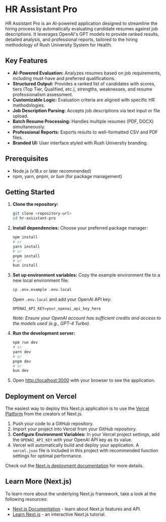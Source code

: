 # HR Assistant Pro

HR Assistant Pro is an AI-powered application designed to streamline the hiring process by automatically evaluating candidate resumes against job descriptions. It leverages OpenAI's GPT models to provide ranked results, detailed analysis, and professional reports, tailored to the hiring methodology of Rush University System for Health.

## Key Features

-   **AI-Powered Evaluation:** Analyzes resumes based on job requirements, including must-have and preferred qualifications.
-   **Structured Output:** Provides a ranked list of candidates with scores, tiers (Top Tier, Qualified, etc.), strengths, weaknesses, and resume professionalism assessment.
-   **Customizable Logic:** Evaluation criteria are aligned with specific HR methodologies.
-   **Job Description Parsing:** Accepts job descriptions via text input or file upload.
-   **Batch Resume Processing:** Handles multiple resumes (PDF, DOCX) simultaneously.
-   **Professional Reports:** Exports results to well-formatted CSV and PDF files.
-   **Branded UI:** User interface styled with Rush University branding.

## Prerequisites

-   Node.js (v18.x or later recommended)
-   npm, yarn, pnpm, or bun (for package management)

## Getting Started

1.  **Clone the repository:**
    ```bash
    git clone <repository-url>
    cd hr-assistant-pro
    ```

2.  **Install dependencies:**
    Choose your preferred package manager:
    ```bash
    npm install
    # or
    yarn install
    # or
    pnpm install
    # or
    bun install
    ```

3.  **Set up environment variables:**
    Copy the example environment file to a new local environment file:
    ```bash
    cp .env.example .env.local
    ```
    Open `.env.local` and add your OpenAI API key:
    ```
    OPENAI_API_KEY=your_openai_api_key_here
    ```
    *Note: Ensure your OpenAI account has sufficient credits and access to the models used (e.g., GPT-4 Turbo).*

4.  **Run the development server:**
    ```bash
    npm run dev
    # or
    yarn dev
    # or
    pnpm dev
    # or
    bun dev
    ```

5.  Open [http://localhost:3000](http://localhost:3000) with your browser to see the application.

## Deployment on Vercel

The easiest way to deploy this Next.js application is to use the [Vercel Platform](https://vercel.com/) from the creators of Next.js.

1.  Push your code to a GitHub repository.
2.  Import your project into Vercel from your GitHub repository.
3.  **Configure Environment Variables:** In your Vercel project settings, add the `OPENAI_API_KEY` with your OpenAI API key as its value.
4.  Vercel will automatically build and deploy your application. A `vercel.json` file is included in this project with recommended function settings for optimal performance.

Check out the [Next.js deployment documentation](https://nextjs.org/docs/deployment) for more details.

## Learn More (Next.js)

To learn more about the underlying Next.js framework, take a look at the following resources:

-   [Next.js Documentation](https://nextjs.org/docs) - learn about Next.js features and API.
-   [Learn Next.js](https://nextjs.org/learn) - an interactive Next.js tutorial.
